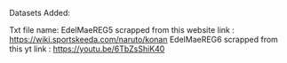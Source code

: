 Datasets Added:

Txt file name: 
EdelMaeREG5 scrapped from this website link : https://wiki.sportskeeda.com/naruto/konan
EdelMaeREG6 scrapped from this yt link : https://youtu.be/6TbZsShiK40
